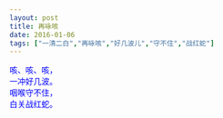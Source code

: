 ```yaml
---
layout: post
title: 再咏咳
date: 2016-01-06
tags: ["一清二白","再咏咳","好几波儿","守不住","战红蛇"]
---
```


<!-- build time:Sat Jun 23 2018 12:05:15 GMT+0800 (中国标准时间) -->

<span style="color:#00f">咳、咳、咳，</span>  
<span style="color:#00f">一冲好几波。</span>  
<span style="color:#00f">咽喉守不住，</span>  
<span style="color:#00f">白关战红蛇。</span>
<!-- rebuild by neat -->